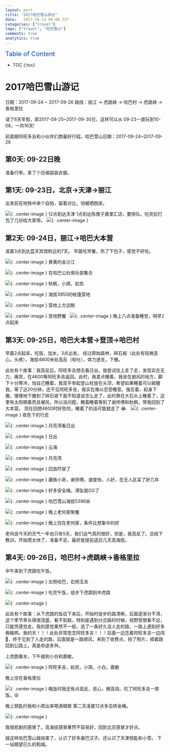 ```yaml
---
layout: post
title: "2017哈巴雪山游记"
date:   2017-10-13 00:00 IST
categories: ["travel"]
tags: ["travel", "哈巴雪山"]
comments: true
analytics: true
---
```


<span/>

<span style="color: #0645ad; font-size:20px">Table of Content<span/>

  * TOC
  {:toc}

# 2017哈巴雪山游记

日期：2017-09-24 ~ 2017-09-26
路线：丽江 -> 虎跳峡 -> 哈巴村 -> 虎跳峡 -> 香格里拉

请了6天年假，即2017-09-25~2017-09-30日，这样可以从 09-23一直玩到10-08，一共16天!

前面跟阿旺多吉和小伙伴们商量好行程。哈巴雪山日期：2017-09-24~2017-09-26

## 第0天: 09-22日晚

准备行李。拿了个压缩袋装衣服。

## 第1天: 09-23日，北京->天津->丽江

出发前在地铁中来个自拍，留着对比，怕被晒脱皮。

![](/images/2017101501.jpg){: .center-image }
12点到达天津
1点到达陈傻子嘉里汇店，要排队。吃完后打包了几份给大家带。
![](/images/2017101502.png){: .center-image }

## 第2天: 09-24日，丽江->哈巴大本营

凌晨3点到达蓝天宾馆附近的7天。
早晨吃早餐，热了下包子，感觉不好吃。

![](/images/2017101503.jpg){: .center-image }
黄黄的金沙江

![](/images/2017101504.jpg){: .center-image }
在哈巴公社俱乐部集合

![](/images/2017101505.png){: .center-image }
秋枫，小周，赵凯

![](/images/2017101506.jpg){: .center-image }
海拔3950的帐篷营地

![](/images/2017101507.jpg){: .center-image }
营地上方远眺

![](/images/2017101508.jpg){: .center-image }
营地野餐
 
![](/images/2017101509.jpg){: .center-image }
晚上八点准备睡觉，明早2点起床

## 第3天: 09-25日，哈巴大本营->登顶->哈巴村

早晨2点起床，吃饭，加水，3点出发。
经过原始森林，碎石板（此处有轻微恶心，头疼），海拔4600米处高反（呕吐），体力透支，下撤。

此处有个故事：我高反后，阿旺多吉想去看日出，我尝试往上走了走，发现实在无力，痛苦，在4600等阿旺多吉返回。此时，我差点睡着，我坐在避风的地方，脚下十分寒冷，怕自己睡着，我双手举起登山杖放在头顶，希望如果睡着可以砸醒我。等了近20分钟，还不见阿旺多吉，我实在难以忍受睡意。强忍着，起身下撤。慢慢地下撤到了碎石坡下面不知道该怎么走了，此时靠在大石头上睡着了，这里有太阳晒着而且被风，所以没问题。睡着睡着等到了谢师傅和秋枫，带我回到了大本营。
现在回想4600时好危险，睡着了的话可能就走了 😂.
 
![](/images/2017101510.jpg){: .center-image }
夜色下的行走

![](/images/2017101511.jpg){: .center-image }
月亮湾看日出

![](/images/2017101512.jpg){: .center-image }
日出

![](/images/2017101513.jpg){: .center-image }
云海

![](/images/2017101514.jpg){: .center-image }
月亮湾

![](/images/2017101515.jpg){: .center-image }
回首吓尿了

![](/images/2017101516.jpg){: .center-image }
藏族小哥，谢师傅，速度快，人好，在无人区呆了好几年

![](/images/2017101517.png){: .center-image }
好多安全绳，滑坠就GG了

![](/images/2017101518.jpg){: .center-image }
哈巴雪山海拔5396米

![](/images/2017101519.jpg){: .center-image }
晚上老何家聚餐

![](/images/2017101520.jpg){: .center-image }
晚上住在老何家，条件比想象中的好

老何说今天的天气一年也只有5天，我们运气真的很好，但是，我高反了。总结下教训，开始爬太快了，准备不足，最好是提前适应几天高海拔。

## 第4天: 09-26日，哈巴村->虎跳峡->香格里拉

中午来到下虎跳吃午饭。

![](/images/2017101521.jpg){: .center-image }
左侧哈巴，右侧玉龙

![](/images/2017101522.jpg){: .center-image }
吃完午饭，徒步下虎跳到中虎跳

![](/images/2017101523.png){: .center-image }

此处有个故事：从下虎跳的饭店下来后，开始时徒步的路清晰，后面逐渐分不清，这个季节草长得很茂盛，看不到路，特别是遇到分岔路的时候，视野受限看不远，只能凭感觉走。我的感觉果然不一般，选了一条好久没人走的路，一路上遇到好多蜘蛛网，我的天！！！此处非常思念阿旺多吉！！！后面一边念着阿旺多吉一边闯 😤，终于见到了人走的路，后面就是一路顺风，来到了收费点，拍了照片，顺着路回到公路上。真是命途多舛。

上虎跳看水，下午接到小白和嘉敏。

![](/images/2017101524.jpg){: .center-image }
阿旺多吉，赵凯，小周，小白，嘉敏

晚上住在香格里拉

![](/images/2017101525.jpg){: .center-image }
晚饭时我还有点高反，恶心，微高烧。坑了阿旺多吉一顿饭。😝

晚上钥匙约我和小周出来喝酒唱歌
第二天凌晨12点多去转金桶。

![](/images/2017101526.jpg){: .center-image }

我很悲剧的感冒了。高海拔感冒果然不容易好，回到北京感冒才好点。

就这样哈巴雪山就结束了，认识了好多康巴汉子。还认识了天津钥匙和小雪。
下一站期望已久的稻城。